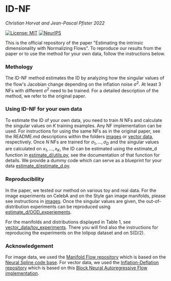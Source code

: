 # ID-NF

*Christian Horvat and Jean-Pascal Pfister 2022*

[![License: MIT](https://img.shields.io/badge/License-MIT-yellow.svg)](https://opensource.org/licenses/MIT)
[![NeurIPS](http://img.shields.io/badge/NeurIPS-2021-8B6DA0.svg)](https://proceedings.neurips.cc/paper/2021/hash/4c07fe24771249c343e70c32289c1192-Abstract.html)

This is the official repository of the paper "Estimating the intrinsic dimensionality with Normalizing Flows". To reproduce our results from the paper or to use the method for your own data, follow the instructions below. 

### Methology
The ID-NF method estimates the ID by analyzing how the singular values of the flow's Jacobian change depending on the inflation noise $\sigma^2$. At least 3 NFs with different $\sigma^2$ need to be trained. For a detailed description of the method, we refer to the original paper.

### Using ID-NF for your own data
To estimate the ID of your own data, you need to train $N$ NFs and calculate the singular values on $K$ training examples. Any NF implementation can be used. For instructions for using the same NFs as in the original paper, see the README.md descriptions within the folders [images](images) or [vector data](vectors_data), respectively. Once $N$ NFs are trained for $\sigma_1,\dots,\sigma_D$ and the singular values are calculated on $x_{1},\dots,x_{K}$, the ID can be estimated using the estimate_d function in [estimate_d/utils.py](estimate_d/utils.py), see the documentation of that function for details. We provide a dummy code which can serve as a blueprint for your data [estimate_d/estimate_d.py](estimate_d/estimate_d.py).

### Reproducibility
In the paper, we tested our method on various toy and real data. For the image experiments on CelebA and on the Style gan image manifolds, please see instructions in [images](images). Once the singular values are given, the out-of-distribution experiments can be reproduced using [estimate_d/OOD_experiements](estimate_d/OOD_experiements).

For the manifolds and distributions displayed in Table 1, see [vector_data/toy_experiments](vector_data/toy_experiments). There you will find also the instructions for reproducing the experiments on the lolipop dataset and on S(D/2). 

### Acknowledgement
For image data, we used the [Manifold Flow repository](https://github.com/johannbrehmer/manifold-flow) which is based on the [Neural Spline code base](https://github.com/bayesiains/nsf). For vector data, we used the [Inflation-Deflation repository](https://github.com/chrvt/Inflation-Deflation) which is based on this [Block Neural Autoregressive Flow implementation](https://github.com/kamenbliznashki/normalizing_flows).

